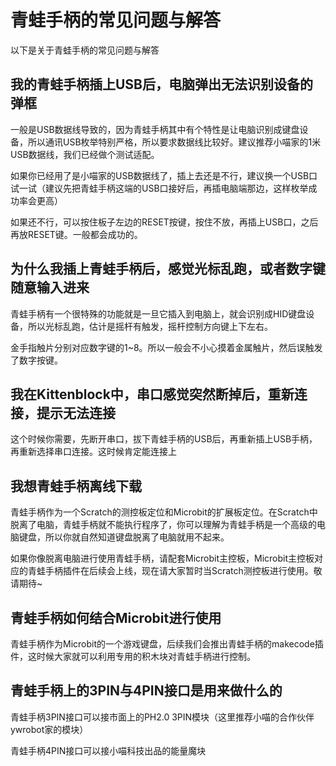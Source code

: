 # 青蛙手柄的常见问题与解答

以下是关于青蛙手柄的常见问题与解答

## 我的青蛙手柄插上USB后，电脑弹出无法识别设备的弹框

一般是USB数据线导致的，因为青蛙手柄其中有个特性是让电脑识别成键盘设备，所以通讯USB枚举特别严格，所以要求数据线比较好。建议推荐小喵家的1米USB数据线，我们已经做个测试适配。

如果你已经用了是小喵家的USB数据线了，插上去还是不行，建议换一个USB口试一试（建议先把青蛙手柄这端的USB口接好后，再插电脑端那边，这样枚举成功率会更高）

如果还不行，可以按住板子左边的RESET按键，按住不放，再插上USB口，之后再放RESET键。一般都会成功的。

## 为什么我插上青蛙手柄后，感觉光标乱跑，或者数字键随意输入进来

青蛙手柄有一个很特殊的功能就是一旦它插入到电脑上，就会识别成HID键盘设备，所以光标乱跑，估计是摇杆有触发，摇杆控制方向键上下左右。

金手指触片分别对应数字键的1~8。所以一般会不小心摸着金属触片，然后误触发了数字按键。

## 我在Kittenblock中，串口感觉突然断掉后，重新连接，提示无法连接

这个时候你需要，先断开串口，拔下青蛙手柄的USB后，再重新插上USB手柄，再重新选择串口连接。这时候肯定能连接上

## 我想青蛙手柄离线下载

青蛙手柄作为一个Scratch的测控板定位和Microbit的扩展板定位。在Scratch中脱离了电脑，青蛙手柄就不能执行程序了，你可以理解为青蛙手柄是一个高级的电脑键盘，所以你就自然知道键盘脱离了电脑就用不起来。

如果你像脱离电脑进行使用青蛙手柄，请配套Microbit主控板，Microbit主控板对应的青蛙手柄插件在后续会上线，现在请大家暂时当Scratch测控板进行使用。敬请期待~

## 青蛙手柄如何结合Microbit进行使用

青蛙手柄作为Microbit的一个游戏键盘，后续我们会推出青蛙手柄的makecode插件，这时候大家就可以利用专用的积木块对青蛙手柄进行控制。

## 青蛙手柄上的3PIN与4PIN接口是用来做什么的

青蛙手柄3PIN接口可以接市面上的PH2.0 3PIN模块（这里推荐小喵的合作伙伴ywrobot家的模块）

青蛙手柄4PIN接口可以接小喵科技出品的能量魔块